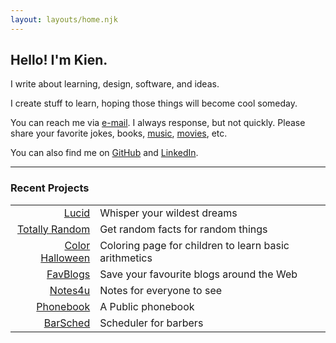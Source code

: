 ```yaml
---
layout: layouts/home.njk
---
```


## Hello! I'm Kien.

I write about learning, design, software, and ideas.

I create stuff to learn, hoping those things will become cool someday.

You can reach me via [e-mail](mailto:%20nsongkien@gmail.com). I always response, but not quickly.
Please share your favorite jokes, books, [music](https://open.spotify.com/playlist/7ISChHyzVFTHl4H8rgu85G?si=e9a5bc24d5e64823), [movies](https://letterboxd.com/nskien/likes/films/), etc.

You can also find me on [GitHub](https://github.com/sokennguyen) and [LinkedIn](https://www.linkedin.com/in/kien-nguyen-song-960b92219/).

---

### Recent Projects

|||
|---:|:---|
|[Lucid](https://github.com/sokennguyen/Lucid)|Whisper your wildest dreams|
|[Totally Random](https://temporary-gopher-c8f7.hony.app/app/)|Get random facts for random things|
|[Color Halloween](https://ch.nskien.xyz/)|Coloring page for children to learn basic arithmetics|
|[FavBlogs](https://fblog.nskien.xyz/)|Save your favourite blogs around the Web|
|[Notes4u](https://note.nskien.xyz/)|Notes for everyone to see|
|[Phonebook](https://pb.nskien.xyz/)|A Public phonebook|
|[BarSched](https://github.com/sokennguyen/WPF_barber)|Scheduler for barbers|
